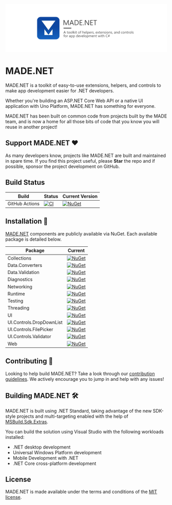 <img src="assets/ProjectBanner.png" alt="MADE project banner" />

# MADE.NET

MADE.NET is a toolkit of easy-to-use extensions, helpers, and controls to make app development easier for .NET developers.

Whether you're building an ASP.NET Core Web API or a native UI application with Uno Platform, MADE.NET has something for everyone.

MADE.NET has been built on common code from projects built by the MADE team, and is now a home for all those bits of code that you know you will reuse in another project!

## Support MADE.NET ♥

As many developers know, projects like MADE.NET are built and maintained in spare time. If you find this project useful, please **Star** the repo and if possible, sponsor the project development on GitHub.

## Build Status

| Build | Status | Current Version |
| ------ | ------ | ------ |
| GitHub Actions | [![CI](https://github.com/MADE-Apps/MADE.NET/actions/workflows/ci.yml/badge.svg)](https://github.com/MADE-Apps/MADE.NET/actions/workflows/ci.yml) | [![NuGet](https://img.shields.io/nuget/v/MADE.Runtime)](https://www.nuget.org/profiles/made-apps) |

## Installation 💾

[MADE.NET](https://www.nuget.org/profiles/made-apps) components are publicly available via NuGet. Each available package is detailed below.

| Package | Current |
| ------ | ------ |
| Collections | [![NuGet](https://img.shields.io/nuget/v/MADE.Collections)](https://www.nuget.org/packages/MADE.Collections/) |
| Data.Converters | [![NuGet](https://img.shields.io/nuget/v/MADE.Data.Converters)](https://www.nuget.org/packages/MADE.Data.Converters/) |
| Data.Validation | [![NuGet](https://img.shields.io/nuget/v/MADE.Data.Validation)](https://www.nuget.org/packages/MADE.Data.Validation/) |
| Diagnostics | [![NuGet](https://img.shields.io/nuget/v/MADE.Diagnostics)](https://www.nuget.org/packages/MADE.Diagnostics/) |
| Networking | [![NuGet](https://img.shields.io/nuget/v/MADE.Networking)](https://www.nuget.org/packages/MADE.Networking/) |
| Runtime | [![NuGet](https://img.shields.io/nuget/v/MADE.Runtime)](https://www.nuget.org/packages/MADE.Runtime/) |
| Testing | [![NuGet](https://img.shields.io/nuget/v/MADE.Testing)](https://www.nuget.org/packages/MADE.Testing/) |
| Threading | [![NuGet](https://img.shields.io/nuget/v/MADE.Threading)](https://www.nuget.org/packages/MADE.Threading/) |
| UI | [![NuGet](https://img.shields.io/nuget/v/MADE.UI)](https://www.nuget.org/packages/MADE.UI/) |
| UI.Controls.DropDownList | [![NuGet](https://img.shields.io/nuget/v/MADE.UI.Controls.DropDownList)](https://www.nuget.org/packages/MADE.UI.Controls.DropDownList/) |
| UI.Controls.FilePicker | [![NuGet](https://img.shields.io/nuget/v/MADE.UI.Controls.FilePicker)](https://www.nuget.org/packages/MADE.UI.Controls.FilePicker/) |
| UI.Controls.Validator | [![NuGet](https://img.shields.io/nuget/v/MADE.UI.Controls.Validator)](https://www.nuget.org/packages/MADE.UI.Controls.Validator/) |
| Web | [![NuGet](https://img.shields.io/nuget/v/MADE.Web)](https://www.nuget.org/packages/MADE.Web/) |

## Contributing 🚀

Looking to help build MADE.NET? Take a look through our [contribution guidelines](CONTRIBUTING.md). We actively encourage you to jump in and help with any issues!

## Building MADE.NET 🛠

MADE.NET is built using .NET Standard, taking advantage of the new SDK-style projects and multi-targeting enabled with the help of [MSBuild.Sdk.Extras](https://github.com/novotnyllc/MSBuildSdkExtras).

You can build the solution using Visual Studio with the following workloads installed:

- .NET desktop development
- Universal Windows Platform development
- Mobile Development with .NET
- .NET Core cross-platform development

## License

MADE.NET is made available under the terms and conditions of the [MIT license](LICENSE).
